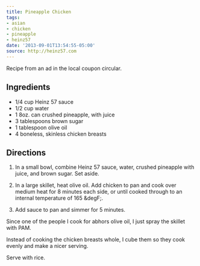 ```yaml
---
title: Pineapple Chicken
tags:
- asian
- chicken
- pineapple
- heinz57
date: '2013-09-01T13:54:55-05:00'
source: http://heinz57.com
---
```

Recipe from an ad in the local coupon circular.



## Ingredients

* 1/4 cup Heinz 57 sauce
* 1/2 cup water
* 1 8oz. can crushed pineapple, with juice
* 3 tablespoons brown sugar
* 1 tablespoon olive oil
* 4 boneless, skinless chicken breasts


## Directions

1. In a small bowl, combine Heinz 57 sauce, water, crushed pineapple
   with juice, and brown sugar. Set aside.

1. In a large skillet, heat olive oil. Add chicken to pan and cook over
   medium heat for 8 minutes each side, or until cooked through to an
   internal temperature of 165 &degF;.

1. Add sauce to pan and simmer for 5 minutes.

Since one of the people I cook for abhors olive oil, I just spray the
skillet with PAM.

Instead of cooking the chicken breasts whole, I cube them so they cook
evenly and make a nicer serving.

Serve with rice.

